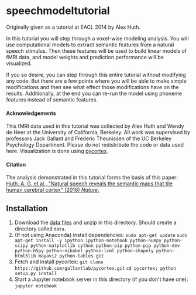 # speechmodeltutorial

Originally given as a tutorial at EACL 2014 by Alex Huth.

In this tutorial you will step through a voxel-wise modeling analysis. You will use computational models to extract semantic features from a natural speech stimulus. Then these features will be used to build linear models of fMRI data, and model weights and prediction performance will be visualized.

If you so desire, you can step through this entire tutorial without modifying any code. But there are a few points where you will be able to make simple modifications and then see what effect those modifications have on the results. Additionally, at the end you can re-run the model using phoneme features instead of semantic features.

#### Acknowledgements
This fMRI data used in this tutorial was collected by Alex Huth and Wendy de Heer at the University of California, Berkeley. All work was supervised by professors Jack Gallant and Frederic Theunissen of the UC Berkeley Psychology Department. Please do not redistribute the code or data used here. Visualization is done using [pycortex](http://pycortex.org).

#### Citation
The analysis demonstrated in this tutorial forms the basis of this paper:
[Huth, A. G. et al., "Natural speech reveals the semantic maps that tile human cerebral cortex" (2016) _Nature_.](https://www.nature.com/articles/nature17637)

Installation
------------
1. Download the [data files](https://utexas.box.com/shared/static/4n3lemyec0wlj5rcr80991nxwflsbks9.zip) and unzip in this directory. Should create a directory called `data`.
2. (If not using Anaconda) install dependencies:
`sudo apt-get update`
`sudo apt-get install -y ipython ipython-notebook python-numpy python-scipy python-matplotlib cython python-pip python-pip python-dev python-h5py python-nibabel python-lxml python-shapely python-html5lib mayavi2 python-tables git`
3. Fetch and install pycortex:
`git clone https://github.com/gallantlab/pycortex.git`
`cd pycortex; python setup.py install`
4. Start a Jupyter notebook server in this directory (if you don't have one):
`jupyter notebook`
